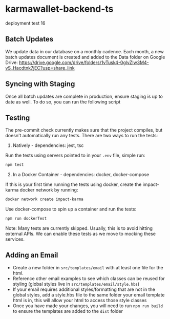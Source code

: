 # karmawallet-backend-ts
deployment test 16


## Batch Updates

We update data in our database on a monthly cadence. Each month, a new batch updates document is created and added to the Data folder on Google Drive: https://drive.google.com/drive/folders/1vTusk4-0glvZlw3M4-vS_Hacdtnk7jEC?usp=share_link


## Syncing with Staging

Once all batch updates are complete in production, ensure staging is up to date as well. To do so, you can run the following script

## Testing

The pre-commit check currently makes sure that the project compiles, but doesn't automatically run any tests. There are two ways to run the tests:

1. Natively   - dependencies: jest, tsc

 Run the tests using servers pointed to in your `.env` file, simple run:

```bash
npm test
```

2. In a Docker Container - dependencies: docker, docker-compose

If this is your first time running the tests using docker, create the impact-karma docker network by running:

```bash
docker network create impact-karma
```

Use docker-compose to spin up a container and run the tests:

```bash
npm run dockerTest
```

Note: Many tests are currently skipped. Usually, this is to avoid hitting external APIs. We can enable these tests as we move to mocking these services.


## Adding an Email 

- Create a new folder in `src/templates/email` with at least one file for the  html. 
- Reference other email examples to see which classes can be reused for styling (global styles live in `src/templates/email/style.hbs`)
- If your email requires additional styles/formatting that are not in the global styles, add a style.hbs file to the same folder your email template html is in, this will allow your html to access those style classes
- Once you have made your changes, you will need to run `npm run build` to ensure the templates are added to the `dist` folder